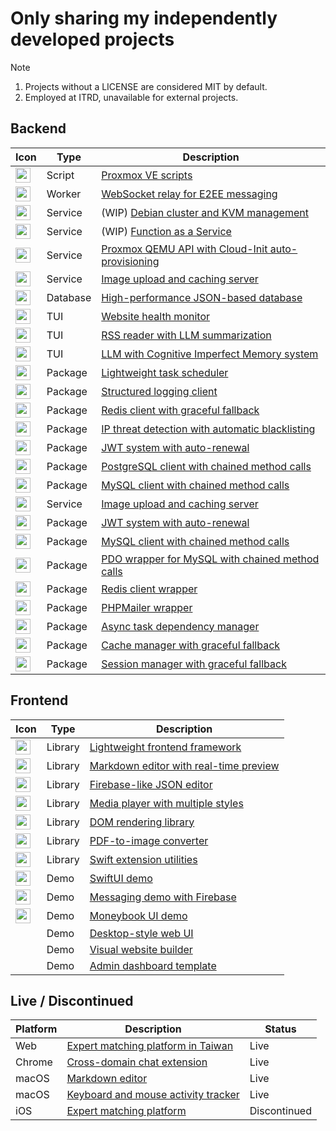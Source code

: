 # Only sharing my independently developed projects
> [!Note]
> 1. Projects without a LICENSE are considered MIT by default.
> 2. Employed at ITRD, unavailable for external projects.

## Backend

| Icon | Type | Description |
|-|-|-|
| <img src="https://skillicons.dev/icons?i=bash" width=24 height=24>  | Script | [Proxmox VE scripts](https://github.com/pardnchiu/pdpve) |
| <img src="https://skillicons.dev/icons?i=cloudflare" width=24 height=24> | Worker | [WebSocket relay for E2EE messaging](https://github.com/pardnchiu/c2hat-relay) |
| <img src="https://skillicons.dev/icons?i=go" width=24 height=24> | Service | (WIP) [Debian cluster and KVM management](https://github.com/pardnchiu/go-kvmesh) |
| <img src="https://skillicons.dev/icons?i=go" width=24 height=24> | Service | (WIP) [Function as a Service](https://github.com/pardnchiu/go-faas) |
| <img src="https://skillicons.dev/icons?i=go" width=24 height=24> | Service | [Proxmox QEMU API with Cloud-Init auto-provisioning](https://github.com/pardnchiu/go-qemu) |
| <img src="https://skillicons.dev/icons?i=go" width=24 height=24> | Service | [Image upload and caching server](https://github.com/pardnchiu/demo-go-image-server) |
| <img src="https://skillicons.dev/icons?i=go" width=24 height=24> | Database | [High-performance JSON-based database](https://github.com/pardnchiu/JsonDB) |
| <img src="https://skillicons.dev/icons?i=go" width=24 height=24> | TUI | [Website health monitor](https://github.com/pardnchiu/web-monitor) |
| <img src="https://skillicons.dev/icons?i=go" width=24 height=24> | TUI | [RSS reader with LLM summarization](https://github.com/pardnchiu/rss-reader) |
| <img src="https://skillicons.dev/icons?i=go" width=24 height=24> | TUI | [LLM with Cognitive Imperfect Memory system](https://github.com/pardnchiu/cim-prototype) |
| <img src="https://skillicons.dev/icons?i=go" width=24 height=24> | Package | [Lightweight task scheduler](https://github.com/pardnchiu/go-scheduler) |
| <img src="https://skillicons.dev/icons?i=go" width=24 height=24> | Package | [Structured logging client](https://github.com/pardnchiu/go-logger) |
| <img src="https://skillicons.dev/icons?i=go" width=24 height=24> | Package | [Redis client with graceful fallback](https://github.com/pardnchiu/go-redis-fallback) |
| <img src="https://skillicons.dev/icons?i=go" width=24 height=24> | Package | [IP threat detection with automatic blacklisting](https://github.com/pardnchiu/go-ip-sentry) |
| <img src="https://skillicons.dev/icons?i=go" width=24 height=24> | Package | [JWT system with auto-renewal](https://github.com/pardnchiu/go-jwt) |
| <img src="https://skillicons.dev/icons?i=go" width=24 height=24> | Package | [PostgreSQL client with chained method calls](https://github.com/pardnchiu/go-pg) |
| <img src="https://skillicons.dev/icons?i=go" width=24 height=24> | Package | [MySQL client with chained method calls](https://github.com/pardnchiu/go-mysql) |
| <img src="https://skillicons.dev/icons?i=nodejs" width=24 height=24> | Service | [Image upload and caching server](https://github.com/pardnchiu/demo-node-image-server) |
| <img src="https://skillicons.dev/icons?i=nodejs" width=24 height=24> | Package |  [JWT system with auto-renewal](https://github.com/pardnchiu/jwt-auth) |
| <img src="https://skillicons.dev/icons?i=nodejs" width=24 height=24> | Package |  [MySQL client with chained method calls](https://github.com/pardnchiu/mysql-pool) |
| <img src="https://skillicons.dev/icons?i=php" width=24 height=24> | Package | [PDO wrapper for MySQL with chained method calls](https://github.com/pardnchiu/mysql-cli) |
| <img src="https://skillicons.dev/icons?i=php" width=24 height=24> | Package | [Redis client wrapper](https://github.com/pardnchiu/redis-cli) |
| <img src="https://skillicons.dev/icons?i=php" width=24 height=24> | Package | [PHPMailer wrapper](https://github.com/pardnchiu/mailer) |
| <img src="https://skillicons.dev/icons?i=php" width=24 height=24> | Package | [Async task dependency manager](https://github.com/pardnchiu/async) |
| <img src="https://skillicons.dev/icons?i=php" width=24 height=24> | Package | [Cache manager with graceful fallback](https://github.com/pardnchiu/cache) |
| <img src="https://skillicons.dev/icons?i=php" width=24 height=24> | Package | [Session manager with graceful fallback](https://github.com/pardnchiu/session) |

## Frontend

| Icon | Type | Description |
|-|-|-|
| <img src="https://skillicons.dev/icons?i=ts" width=24 height=24> | Library | [Lightweight frontend framework](https://quickui.pardn.io) |
| <img src="https://skillicons.dev/icons?i=js" width=24 height=24> | Library | [Markdown editor with real-time preview](https://nanomd.pardn.io) |
| <img src="https://skillicons.dev/icons?i=js" width=24 height=24> | Library | [Firebase-like JSON editor](https://nanojson.pardn.io) |
| <img src="https://skillicons.dev/icons?i=js" width=24 height=24> | Library | [Media player with multiple styles](https://flexplyr.pardn.io) |
| <img src="https://skillicons.dev/icons?i=js" width=24 height=24> | Library | [DOM rendering library](https://renderjs.pardn.io) |
| <img src="https://skillicons.dev/icons?i=js" width=24 height=24> | Library | [PDF-to-image converter](https://pdf2image.pardn.io/) |
| <img src="https://skillicons.dev/icons?i=swift" width=24 height=24> | Library | [Swift extension utilities](https://github.com/pardnchiu/ExSwift) |
| <img src="https://skillicons.dev/icons?i=swift" width=24 height=24> | Demo | [SwiftUI demo](https://github.com/pardnchiu/demo-swiftui) |
| <img src="https://skillicons.dev/icons?i=swift" width=24 height=24> | Demo | [Messaging demo with Firebase](https://github.com/pardnchiu/demo-swift-firebase-messaging) |
| <img src="https://skillicons.dev/icons?i=swift" width=24 height=24> | Demo | [Moneybook UI demo](https://github.com/pardnchiu/demo-swift-moneybook) |
| | Demo | [Desktop-style web UI](https://github.com/pardnltd/DeskUI) |
| | Demo | [Visual website builder](https://webui.pardn.io) |
| | Demo | [Admin dashboard template](https://adminui.pardn.io) |

## Live / Discontinued

| Platform | Description | Status |
|-|-|-|
| Web | [Expert matching platform in Taiwan](https://joball.tw) | Live |
| Chrome | [Cross-domain chat extension](https://chromewebstore.google.com/detail/c2hat-cross-domain-chat/chngimmfgmkpninihhljpidnieocmhdn) | Live |
| macOS | [Markdown editor](https://apps.apple.com/us/app/nanomd-markdown-%E7%B7%A8%E8%BC%AF%E5%99%A8/id6740427920) | Live |
| macOS | [Keyboard and mouse activity tracker](https://apps.apple.com/tw/app/ninlog-%E9%8D%B5%E7%9B%A4%E6%BB%91%E9%BC%A0%E8%BF%BD%E8%B9%A4/id6741706238) | Live |
| iOS | [Expert matching platform](https://appadvice.com/app/joball-e6-8e-a5-e6-b4-bd/1272878907.amp) | Discontinued |

